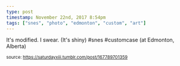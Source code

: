 ```yaml
---
type: post
timestamp: November 22nd, 2017 8:54pm
tags: ["snes", "photo", "edmonton", "custom", "art"]
---
```

<a href="https://www.instagram.com/p/Bb0siLFHdU1/ "></a>

It's modified.  I swear.  (It's shiny) #snes #customcase  (at Edmonton, Alberta)
 
      
      
  
<small>source: https://saturdayxiii.tumblr.com/post/167789701359</small>